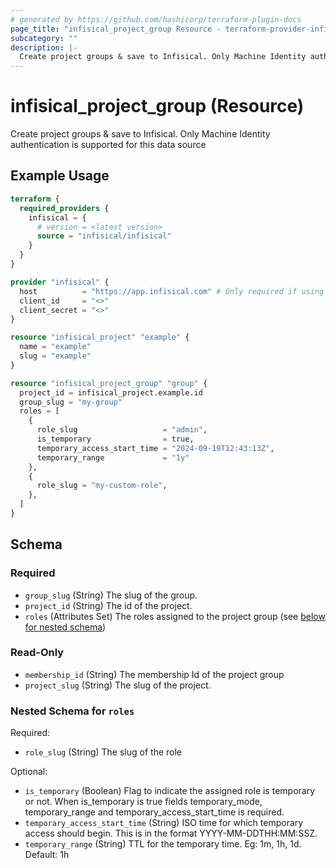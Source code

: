 ```yaml
---
# generated by https://github.com/hashicorp/terraform-plugin-docs
page_title: "infisical_project_group Resource - terraform-provider-infisical"
subcategory: ""
description: |-
  Create project groups & save to Infisical. Only Machine Identity authentication is supported for this data source
---
```


# infisical_project_group (Resource)

Create project groups & save to Infisical. Only Machine Identity authentication is supported for this data source

## Example Usage

```terraform
terraform {
  required_providers {
    infisical = {
      # version = <latest version>
      source = "infisical/infisical"
    }
  }
}

provider "infisical" {
  host          = "https://app.infisical.com" # Only required if using self hosted instance of Infisical, default is https://app.infisical.com
  client_id     = "<>"
  client_secret = "<>"
}

resource "infisical_project" "example" {
  name = "example"
  slug = "example"
}

resource "infisical_project_group" "group" {
  project_id = infisical_project.example.id
  group_slug = "my-group"
  roles = [
    {
      role_slug                   = "admin",
      is_temporary                = true,
      temporary_access_start_time = "2024-09-19T12:43:13Z",
      temporary_range             = "1y"
    },
    {
      role_slug = "my-custom-role",
    },
  ]
}
```

<!-- schema generated by tfplugindocs -->
## Schema

### Required

- `group_slug` (String) The slug of the group.
- `project_id` (String) The id of the project.
- `roles` (Attributes Set) The roles assigned to the project group (see [below for nested schema](#nestedatt--roles))

### Read-Only

- `membership_id` (String) The membership Id of the project group
- `project_slug` (String) The slug of the project.

<a id="nestedatt--roles"></a>
### Nested Schema for `roles`

Required:

- `role_slug` (String) The slug of the role

Optional:

- `is_temporary` (Boolean) Flag to indicate the assigned role is temporary or not. When is_temporary is true fields temporary_mode, temporary_range and temporary_access_start_time is required.
- `temporary_access_start_time` (String) ISO time for which temporary access should begin. This is in the format YYYY-MM-DDTHH:MM:SSZ.
- `temporary_range` (String) TTL for the temporary time. Eg: 1m, 1h, 1d. Default: 1h
